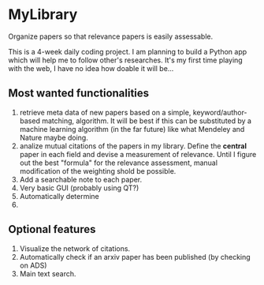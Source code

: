 # MyLibrary
Organize papers so that relevance papers is easily assessable.

This is a 4-week daily coding project. 
I am planning to build a Python app which will help me to follow other's researches. 
It's my first time playing with the web, I have no idea how doable it will be...


## Most wanted functionalities 
1. retrieve meta data of new papers based on a simple, keyword/author-based matching, algorithm. It will be best if this can be substituted by a machine learning algorithm (in the far future) like what Mendeley and Nature maybe doing. 
2. analize mutual citations of the papers in my library. Define the **central** paper in each field and devise a measurement of relevance. Until I figure out the best "formula" for the relevance assessment, manual modification of the weighting shold be possible.
3. Add a searchable note to each paper.
4. Very basic GUI (probably using QT?)
5. Automatically determine 
6.

## Optional features
1. Visualize the network of citations.
2. Automatically check if an arxiv paper has been published (by checking on ADS)
3. Main text search.
